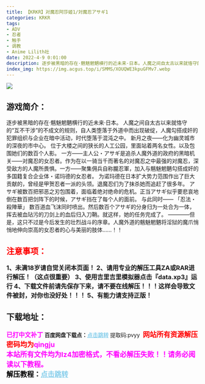 ```yaml
---
title: 【KRKR】对魔忍阿莎姬1/対魔忍アサギ1
categories: KRKR
tags:
- ADV
- 忍者
- 触手
- 调教
- Anime Lilith社
date: 2022-4-9 0:01:00
description: 逐步被黑暗的存在·魑魅魍魉横行的近未来·日本。人魔之间自太古以来就恪守的“互不干涉”的不成文的规则，自人类堕落于外道中而出现破绽，人魔勾搭成奸的犯罪组织与企业在暗中活动，时代堕落于混沌之中。
index_img: https://img.acgus.top/i/SMMS/XOUQWE3kpuGFMv7.webp
---
```

![](https://img.acgus.top/i/SMMS/XOUQWE3kpuGFMv7.webp)
## 游戏简介：
逐步被黑暗的存在·魑魅魍魉横行的近未来·日本。
人魔之间自太古以来就恪守的“互不干涉”的不成文的规则，自人类堕落于外道中而出现破绽，人魔勾搭成奸的犯罪组织与企业在暗中活动，时代堕落于混沌之中。
新月之夜——化为幽灵城市的深夜的市中心。
位于大楼之间的狭长的人工公园，里面站着两名女性。以及包围她们的数百个人影。
一方——主人公・アサギ是追杀人魔外道的政府的黑暗机关——对魔忍的女忍者。作为在以一骑当千而著名的对魔忍之中最强的对魔忍，深受敌方的人魔所畏惧。一方——聚集佣兵自称朧忍軍，加入与魑魅魍魉勾搭成奸的多国籍复合企业体・诺玛德的女忍者。
为诺玛德在日本扩大势力范围作出了巨大贡献的，曾经是甲贺忍者一派的头领。退魔忍们为了抹杀她而追赶了很多年。
アサギ被数百把邪恶之刃包围着，面临着绝对绝命的危机。正当アサギ似乎要悲哀地倒在数百把剑阵下的时候，アサギ挡在了每个人的面前。
与此同时——
「忍法・殺陣華」
数百道血飞沫同时喷出。然后数百个アサギ的分身归为一处合为一体，挥去被血玷污的刀剑上的血后归入刀鞘。就这样，她的任务完成了。
————但是，这只不过是今后发生的壮烈战斗的序章。人魔外道的魑魅魍魉将淫狱的魔爪悄悄地伸向崇高的女忍者的心与美丽的肢体……！！
<br>





## <font color=#FF0000 >注意事项：</font>
<font size=3><b>1、未满18岁请自觉关闭本页面！
2、请用专业的解压工具ZA或RAR进行解压！（这点很重要）
3、使用吉里吉里模拟器点击『data.xp3』运行
4、下载文件前请先保存下来，请不要在线解压！！！这样会导致文件被封，对你也没好处！！！
5、有能力请支持正版！</b></font>

## 下载地址：
<font color=#FF00FF size=3><b>已打中文补丁</b></font>
<b>百度网盘下载点：</b><a href="https://pan.baidu.com/s/1Oz4h4dIL7JR3zMda0b1Y6Q?pwd=pvyy" style="color: #87CEEB;"><b>点击跳转</b></a> 提取码:pvyy
<a style="padding: 0" href="https://post.qingju.org/AD/"><img style="max-width:100%" src="https://img.acgus.top/i/2024/07/478f689b8021d8d499ab43d21acf137a.gif" alt=""></a>
<b><font color=#FF0000 size=4>网站所有资源解压密码均为</b></font><b><font color=#FF00FF size=4>qingju</font><font color=#FF0000 ></font></b><br><b><font color=#FF00FF size=4>本站所有文件均为lz4加密格式，不看必解压失败！！请务必阅读以下教程。</b></font><br><b><font color=#000 size=4>解压教程：</b><a href="https://post.qingju.org/tutorial/000/" style="color: #87CEEB;"><b>点击跳转</b></a>
